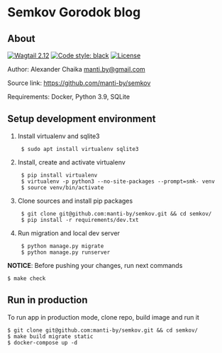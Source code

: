 # Semkov Gorodok blog  

## About  

[![Wagtail 2.12](https://img.shields.io/badge/wagtail-2.12-green.svg)](https://pypi.org/project/wagtail/)
[![Code style: black](https://img.shields.io/badge/code%20style-black-000000.svg)](https://github.com/ambv/black)
[![License](https://img.shields.io/badge/license-BSD-blue.svg)](https://bitbucket.org/manti_by/semkov/raw/c61190bd891b532908a64fdbdb1cd53a7f259c87/LICENSE)

Author: Alexander Chaika <manti.by@gmail.com>

Source link: https://github.com/manti-by/semkov

Requirements: Docker, Python 3.9, SQLite  


## Setup development environment  

1. Install virtualenv and sqlite3

        $ sudo apt install virtualenv sqlite3

2. Install, create and activate virtualenv

        $ pip install virtualenv  
        $ virtualenv -p python3 --no-site-packages --prompt=smk- venv
        $ source venv/bin/activate  

3. Clone sources and install pip packages
  
        $ git clone git@github.com:manti-by/semkov.git && cd semkov/
        $ pip install -r requirements/dev.txt

4. Run migration and local dev server

        $ python manage.py migrate
        $ python manage.py runserver


**NOTICE**: Before pushing your changes, run next commands

    $ make check


## Run in production

To run app in production mode, clone repo, build image and run it

    $ git clone git@github.com:manti-by/semkov.git && cd semkov/
    $ make build migrate static
    $ docker-compose up -d